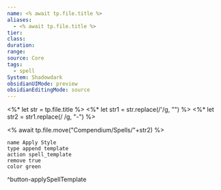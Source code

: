 ```yaml
---
name: <% await tp.file.title %>
aliases:
  - <% await tp.file.title %>
tier: 
class: 
duration: 
range: 
source: Core
tags:
  - spell
System: Shadowdark
obsidianUIMode: preview
obsidianEditingMode: source
---
```


<%* let str = tp.file.title %>
<%* let str1 = str.replace(/'/g, "") %>
<%* let str2 = str1.replace(/ /g, "-") %>

<% await tp.file.move("Compendium/Spells/"+str2) %>

```button
name Apply Style
type append template
action spell_template
remove true
color green
```
^button-applySpellTemplate